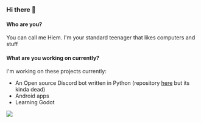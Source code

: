 ### Hi there 👋

#### Who are you?

You can call me Hiem. I'm your standard teenager that likes computers and stuff

#### What are you working on currently?

I'm working on these projects currently:
- An Open source Discord bot written in Python (repository [here](https://github.com/nientedidecente/NDD-Bot) but its kinda dead)
- Android apps
- Learning Godot
<!-- - A silly blog about a person called "Re della Sintassi"-->


<!--#### What is this "Re della sintassi"?

Re della sintassi (in english King of Syntax) is a fictional character that I use to do or write silly and funny things

Unfortunately it's only "fun" in Italian

If you want to look at the code, the repository is [here](https://github.com/HiemSword/regnodellasintassi-site)

More info at [Regno della Sintassi Blog](https://regnodellasintassi.surge.sh/about)-->


<a href="https://github.com/anuraghazra/github-readme-stats">
  <img align="center" src="https://github-readme-stats.vercel.app/api?username=HiemSword&show_icons=true&bg_color=30,e96443,904e95&title_color=fff&text_color=fff" />
</a>
<!--
<a href="https://github.com/anuraghazra/github-readme-stats">
  <img align="center" src="https://github-readme-stats.vercel.app/api/pin/?username=anuraghazra&repo=convoychat" />
</a>
-->
